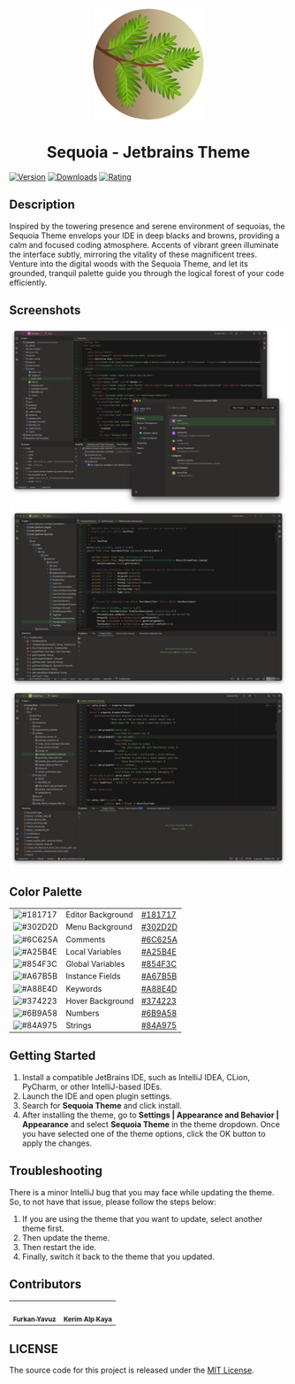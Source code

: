 <p align="center">
   <a href="https://plugins.jetbrains.com/plugin/22826-sequoia-theme">
    <img src="icon.png" alt="Logo" width=200>
  </a>
</p>

<h1 align="center">
Sequoia - Jetbrains Theme
</h1>

[![Version](https://img.shields.io/jetbrains/plugin/v/22826-sequoia-theme.svg?label=Version&style=for-the-badge&logo=jetbrains)](https://plugins.jetbrains.com/plugin/22826-sequoia-theme)
[![Downloads](https://img.shields.io/jetbrains/plugin/d/22826-sequoia-theme.svg?style=for-the-badge&logo=jetbrains)](https://plugins.jetbrains.com/plugin/22826-sequoia-theme)
[![Rating](https://img.shields.io/jetbrains/plugin/r/rating/22826-sequoia-theme?label=Rating&style=for-the-badge&logo=jetbrains)](https://plugins.jetbrains.com/plugin/22826-sequoia-theme)

## Description

Inspired by the towering presence and serene environment of sequoias, the Sequoia Theme envelops your IDE in deep blacks
and browns, providing a calm and focused coding atmosphere. Accents of vibrant green illuminate the interface subtly,
mirroring the vitality of these magnificent trees. Venture into the digital woods with the Sequoia Theme, and let its
grounded, tranquil palette guide you through the logical forest of your code efficiently.

## Screenshots

<img src="screenshot-1.png" alt="screenshot">
<img src="screenshot-2.png" alt="screenshot">
<img src="screenshot-3.png" alt="screenshot">

## Color Palette
<table>
   <tr>
      <td><img src="https://codigrate.com/util/color/181717.png?width=30&height=30" alt="#181717"></td>
      <td>
         Editor Background
      </td>
      <td>
         <a href="https://codigrate.com/en-US/tools/color/181717">#181717</a>
      </td>
   </tr>
   <tr>
      <td><img src="https://codigrate.com/util/color/302D2D.png?width=30&height=30" alt="#302D2D"></td>
      <td>
         Menu Background
      </td>
      <td>
         <a href="https://codigrate.com/en-US/tools/color/302D2D">#302D2D</a>
      </td>
   </tr>
   <tr>
      <td><img src="https://codigrate.com/util/color/6C625A.png?width=30&height=30" alt="#6C625A"></td>
      <td>
         Comments
      </td>
      <td>
         <a href="https://codigrate.com/en-US/tools/color/6C625A">#6C625A</a>
      </td>
   </tr>
   <tr>
      <td><img src="https://codigrate.com/util/color/A25B4E.png?width=30&height=30" alt="#A25B4E"></td>
      <td>
         Local Variables
      </td>
      <td>
         <a href="https://codigrate.com/en-US/tools/color/A25B4E">#A25B4E</a>
      </td>
   </tr>
   <tr>
      <td><img src="https://codigrate.com/util/color/854F3C.png?width=30&height=30" alt="#854F3C"></td>
      <td>
         Global Variables
      </td>
      <td>
         <a href="https://codigrate.com/en-US/tools/color/854F3C">#854F3C</a>
      </td>
   </tr>
   <tr>
      <td><img src="https://codigrate.com/util/color/A67B5B.png?width=30&height=30" alt="#A67B5B"></td>
      <td>
         Instance Fields
      </td>
      <td>
         <a href="https://codigrate.com/en-US/tools/color/A67B5B">#A67B5B</a>
      </td>
   </tr>
   <tr>
      <td><img src="https://codigrate.com/util/color/A88E4D.png?width=30&height=30" alt="#A88E4D"></td>
      <td>
         Keywords
      </td>
      <td>
         <a href="https://codigrate.com/en-US/tools/color/A88E4D">#A88E4D</a>
      </td>
   </tr>
   <tr>
      <td><img src="https://codigrate.com/util/color/374223.png?width=30&height=30" alt="#374223"></td>
      <td>
         Hover Background
      </td>
      <td>
         <a href="https://codigrate.com/en-US/tools/color/374223">#374223</a>
      </td>
   </tr>
   <tr>
      <td><img src="https://codigrate.com/util/color/6B9A58.png?width=30&height=30" alt="#6B9A58"></td>
      <td>
         Numbers
      </td>
      <td>
         <a href="https://codigrate.com/en-US/tools/color/6B9A58">#6B9A58</a>
      </td>
   </tr>
   <tr>
      <td><img src="https://codigrate.com/util/color/84A975.png?width=30&height=30" alt="#84A975"></td>
      <td>
         Strings
      </td>
      <td>
         <a href="https://codigrate.com/en-US/tools/color/84A975">#84A975</a>
      </td>
   </tr>
</table>

## Getting Started

1. Install a compatible JetBrains IDE, such as IntelliJ IDEA, CLion, PyCharm, or other IntelliJ-based IDEs.
2. Launch the IDE and open plugin settings.
3. Search for **Sequoia Theme** and click install.
4. After installing the theme, go to **Settings | Appearance and Behavior | Appearance** and select **Sequoia
   Theme** in the theme dropdown. Once you have selected one of the theme options, click the OK button to apply the
   changes.

## Troubleshooting

There is a minor IntelliJ bug that you may face while updating the theme.
So, to not have that issue, please follow the steps below:

1. If you are using the theme that you want to update, select another theme first.
2. Then update the theme.
3. Then restart the ide.
4. Finally, switch it back to the theme that you updated.

## Contributors

<!-- ALL-CONTRIBUTORS-LIST:START - Do not remove or modify this section -->
<!-- prettier-ignore-start -->
<!-- markdownlint-disable -->
<table>
  <tr>
    <td align="center"><a href="https://github.com/furknyavuz"><img src="https://avatars0.githubusercontent.com/u/2248168?s=460&u=435ef6ade0785a7a135ce56cae751fb3ade1d126&v=4" width="100px;" alt=""/><br /><sub><b>Furkan Yavuz</b></sub></a><br /></td>
    <td align="center"><a href="https://github.com/kerimalp"><img src="https://avatars.githubusercontent.com/u/90132495?v=4" width="100px;" alt=""/><br /><sub><b>Kerim Alp Kaya</b></sub></a><br /></td>
  </tr>
</table>

<!-- markdownlint-enable -->
<!-- prettier-ignore-end -->

<!-- ALL-CONTRIBUTORS-LIST:END -->

## LICENSE

The source code for this project is released under the [MIT License](LICENSE).

